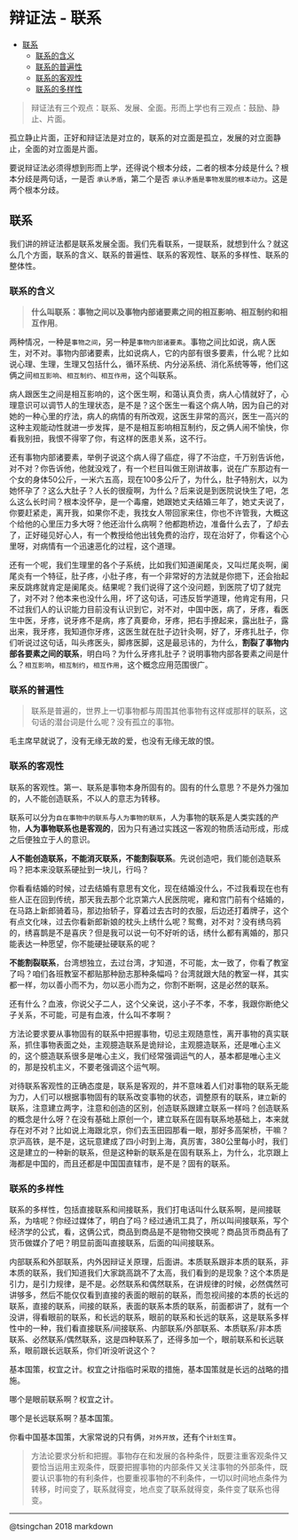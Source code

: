 辩证法 - 联系
====


- [联系](#联系)
    - [联系的含义](#联系的含义)
    - [联系的普遍性](#联系的普遍性)
    - [联系的客观性](#联系的客观性)
    - [联系的多样性](#联系的多样性)



> 辩证法有三个观点：联系、发展、全面。形而上学也有三观点：鼓励、静止、片面。


孤立静止片面，正好和辩证法是对立的，联系的对立面是孤立，发展的对立面静止，全面的对立面是片面。

要说辩证法必须得想到形而上学，还得说个根本分歧，二者的根本分歧是什么？根本分歧是两句话，一是否 `承认矛盾`，第二个是否 `承认矛盾是事物发展的根本动力`。这是两个根本分歧。

## 联系

我们讲的辨证法都是联系发展全面。我们先看联系，一提联系，就想到什么？就这么几个方面，联系的含义、联系的普遍性、联系的客观性、联系的多样性、联系的整体性。

### 联系的含义

> **什么叫联系：事物之间以及事物内部诸要素之间的相互影响、相互制约和相互作用**。

两种情况，一种是`事物之间`，另一种是`事物内部诸要素`。事物之间比如说，病人医生，对不对。事物内部诸要素，比如说病人，它的内部有很多要素，什么呢？比如说心理、生理，生理又包括什么，循环系统、内分泌系统、消化系统等等，他们这俩之间`相互影响`、`相互制约`、`相互作用`，这个叫联系。

病人跟医生之间是相互影响的，这个医生啊，和蔼认真负责，病人心情就好了，心理意识可以调节人的生理状态，是不是？这个医生一看这个病人呐，因为自己的对她的一种心里的疗法，病人的病情的有所改观，这医生非常的高兴，医生一高兴的这种主观能动性就进一步发挥，是不是相互影响相互制约，反之俩人闹不愉快，你看我别扭，我恨不得宰了你，有这样的医患关系，这不行。

还有事物内部诸要素，举例子说这个病人得了癌症，得了不治症，千万别告诉他，对不对？你告诉他，他就没戏了，有一个栏目叫做王刚讲故事，说在广东那边有一个女的身体50公斤，一米六五高，现在100多公斤了，为什么，肚子特别大，以为她怀孕了？这么大肚子？人长的很瘦啊，为什么？后来说是到医院说快生了吧，怎么这么长时间？根本没怀孕，是一个毒瘤，她跟她丈夫结婚三年了，她丈夫说了，你要赶紧走，离开我，如果你不走，我找女人带回家来住，你也不许管我，大概这个给他的心里压力多大呀？他还治什么病啊？他都跑桥边，准备什么去了，了却去了，正好碰见好心人，有一个教授给他出钱免费的治疗，现在治好了，你看这个心里呀，对病情有一个迅速恶化的过程，这个道理。

还有一个呢，我们生理里的各个子系统，比如我们知道阑尾炎，又叫烂尾炎啊，阑尾炎有一个特征，肚子疼，小肚子疼，有一个非常好的方法就是你摁下，还会抬起来反跳疼就肯定是阑尾炎。结果呢？我们说得了这个没问题，到医院了切了就完了，对不对？他本来也没什么用，坏了这句话，可违反哲学道理，他肯定有用，只不过我们人的认识能力目前没有认识到它，对不对，中国中医，病了，牙疼，看医生中医，牙疼，说牙疼不是病，疼了真要命，牙疼，把右手撩起来，露出肚子，露出来，我牙疼，我知道你牙疼，这医生就在肚子边针灸啊，好了，牙疼扎肚子，你们听说过这句话，叫头疼医头，脚疼医脚，这是最忌讳的，为什么，**割裂了事物内部各要素之间的联系**，明白吗？为什么牙疼扎肚子？说明事物内部各要素之间是什么？`相互影响`，`相互制约`，`相互作用`，这个概念应用范围很广。

### 联系的普遍性

> 联系是普遍的，世界上一切事物都与周围其他事物有这样或那样的联系，这句话的潜台词是什么呢？没有孤立的事物。

毛主席早就说了，没有无缘无故的爱，也没有无缘无故的恨。

### 联系的客观性

联系的客观性。第一、联系是事物本身所固有的。固有的什么意思？不是外力强加的，人不能创造联系，不以人的意志为转移。

联系可以分为`自在事物中的联系`与`人为事物的联系`，人为事物的联系是人类实践的产物，**人为事物联系也是客观的**，因为只有通过实践这一客观的物质活动形成，形成之后便独立于人的意识。

**人不能创造联系，不能消灭联系，不能割裂联系**。先说创造吧，我们能创造联系吗？把本来没联系硬扯到一块儿，行吗？

你看看结婚的时候，过去结婚有意思有文化，现在结婚没什么，不过我看现在也有些人正在回到传统，那天我去那个北京第六人民医院呢，雍和宫门前有个结婚的，在马路上新郎骑着马，那边抬轿子，穿着过去古时的衣服，后边还打着牌子，这个有点文化味，过去你看新郎新娘的枕头上绣什么呢？鸳鸯，对不对？没有绣乌鸦的，绣喜鹊是不是喜庆？但是我可以说一句不好听的话，绣什么都有离婚的，那只能表达一种愿望，你不能硬扯硬联系的呢？

**不能割裂联系**，台湾想独立，去过台湾，才知道，不可能，太一致了，你看了教室了吗？咱们各班教室不都贴那种励志那种条幅吗？台湾就跟大陆的教室一样，其实都一样，勿以善小而不为，勿以恶小而为之，你割不断啊，这是必然的联系。

还有什么？血液，你说父子二人，这个父亲说，这小子不孝，不孝，我跟你断绝父子关系，不可能，可是有血液，什么叫不孝啊？

方法论要求要从事物固有的联系中把握事物，切忌主观随意性，离开事物的真实联系，抓住事物表面之处，主观臆造联系是诡辩论，主观臆造联系，还是唯心主义的，这个臆造联系很多是唯心主义，我们经常强调运气的人，基本都是唯心主义的，那是投机主义，不要老强调这个运气啊。


对待联系客观性的正确态度是，联系是客观的，并不意味着人们对事物的联系无能为力，人们可以根据事物固有的联系改变事物的状态，调整原有的联系，`建立`新的联系，注意建立两字，注意和创造的区别，创造联系跟建立联系一样吗？创造联系的概念是什么呀？在没有基础上原创一个，建立联系在固有联系地基础上，本来就存在对不对？比如说上海跟北京，你们去玉田园那看一眼，那好多高架桥，干嘛？京沪高铁，是不是，这玩意建成了四小时到上海，真厉害，380公里每小时，我们这是建立的一种新的联系，但是这种新的联系是在固有联系上，为什么，北京跟上海都是中国的，而且还都是中国国直辖市，是不是？固有的联系。

### 联系的多样性

联系的多样性，包括直接联系和间接联系，我们打电话叫什么联系啊，是间接联系，为啥呢？你经过媒体了，明白了吗？经过通讯工具了，所以叫间接联系，写个经济学的公式，看，这俩公式，商品到商品是不是物物交换呢？商品货币商品有了货币做媒介了吧？明显前面叫直接联系，后面的叫间接联系。

内部联系和外部联系，内外因辩证关原理，后面讲。本质联系跟非本质的联系，非本质的联系，我们知道我们大家跳高跳不了太高，我们看到的是现象？这个本质是引力，是引力规律，是不是。必然联系和偶然联系，在讲规律的时候，必然偶然可讲够多，然后不能仅仅看到直接的表面的眼前的联系，而忽视间接的本质的长远的联系，直接的联系，间接的联系，表面的联系本质的联系，前面都讲了，就有一个没讲，得看眼前的联系，和长远的联系，眼前的联系和长远的联系，这是联系多样性中的一种，我们看直接联系/间接联系、内部联系/外部联系、本质联系/非本质联系、必然联系/偶然联系，这是四种联系了，还得多加一个，眼前联系和长远联系，眼前跟长远联系，你们听没听说这个？

基本国策，权宜之计。权宜之计指临时采取的措施，基本国策就是长远的战略的措施。

哪个是眼前联系啊？权宜之计。

哪个是长远联系啊？基本国策。

你看中国基本国策，大家常说的只有俩，`对外开放`，还有个`计划生育`。

> 方法论要求分析和把握。事物存在和发展的各种条件，既要注重客观条件又要恰当运用主观条件，既要把握事物的内部条件又关注事物的外部条件，既要认识事物的有利条件，也要重视事物的不利条件，一切以时间地点条件为转移，时间变了，联系就得变，地点变了联系就得变，条件变了联系也得变。

----
@tsingchan 2018 markdown